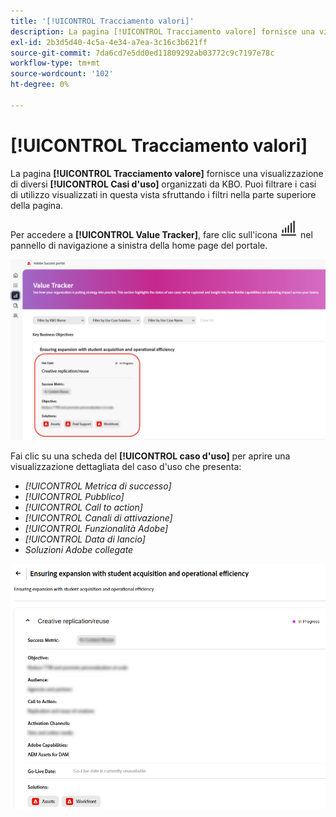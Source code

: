 ```yaml
---
title: '[!UICONTROL Tracciamento valori]'
description: La pagina [!UICONTROL Tracciamento valore] fornisce una visualizzazione dei [!UICONTROL Casi d'uso] organizzati da KBO.
exl-id: 2b3d5d40-4c5a-4e34-a7ea-3c16c3b621ff
source-git-commit: 7da6cd7e5dd0ed11809292ab03772c9c7197e78c
workflow-type: tm+mt
source-wordcount: '102'
ht-degree: 0%

---
```


# [!UICONTROL Tracciamento valori]

La pagina **[!UICONTROL Tracciamento valore]** fornisce una visualizzazione di diversi **[!UICONTROL Casi d&#39;uso]** organizzati da KBO. Puoi filtrare i casi di utilizzo visualizzati in questa vista sfruttando i filtri nella parte superiore della pagina.

Per accedere a **[!UICONTROL Value Tracker]**, fare clic sull&#39;icona ![value-tracker-icon](/help/adobe-success-portal/assets/value-tracker-icon.png) nel pannello di navigazione a sinistra della home page del portale.

![value-tracker-landing-page](/help/adobe-success-portal/assets/value-tracker-landing-page.png)

Fai clic su una scheda del **[!UICONTROL caso d&#39;uso]** per aprire una visualizzazione dettagliata del caso d&#39;uso che presenta:

* *[!UICONTROL Metrica di successo]*
* *[!UICONTROL Pubblico]*
* *[!UICONTROL Call to action]*
* *[!UICONTROL Canali di attivazione]*
* *[!UICONTROL Funzionalità Adobe]*
* *[!UICONTROL Data di lancio]*
* *Soluzioni Adobe collegate*

![esempio-caso-utilizzo-tracker-valore](/help/adobe-success-portal/assets/value-tracker-use-case-example.png)
